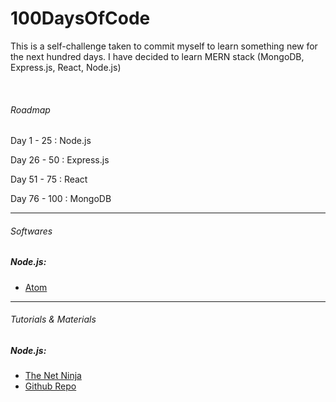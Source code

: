 # 100DaysOfCode

<p>This is a self-challenge taken to commit myself to learn something new for the next hundred days.
I have decided to learn MERN stack (MongoDB, Express.js, React, Node.js)</p>
<br/>

###### Roadmap

  <p>Day 1  - 25  : Node.js </p> 
  <p>Day 26 - 50  : Express.js </p> 
  <p>Day 51 - 75  : React </p> 
  <p>Day 76 - 100 : MongoDB </p> 

***

###### Softwares

##### Node.js:

* <a href="https://atom.io/">Atom</a>

***

###### Tutorials & Materials

##### Node.js:


 * <a href="https://www.youtube.com/watch?v=w-7RQ46RgxU&list=PL4cUxeGkcC9gcy9lrvMJ75z9maRw4byYp">The Net Ninja</a>
 * <a href="https://github.com/iamshaunjp/node-js-playlist">Github Repo</a>

